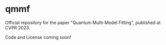 # qmmf
Official repository for the paper "Quantum Multi-Model Fitting", published at CVPR 2023.  
  
Code and License coming soon! 

